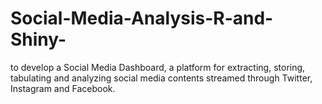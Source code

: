 # Social-Media-Analysis-R-and-Shiny-
to develop a Social Media Dashboard, a platform for extracting, storing, tabulating and analyzing social media contents streamed through Twitter, Instagram and Facebook.
